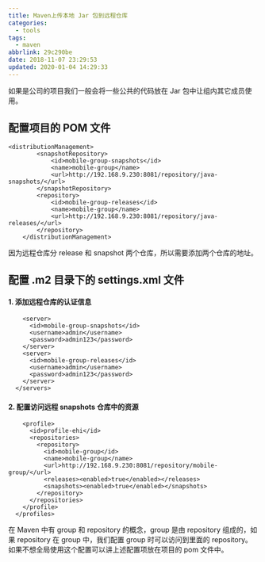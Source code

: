 ```yaml
---
title: Maven上传本地 Jar 包到远程仓库
categories:
  - tools
tags:
  - maven
abbrlink: 29c290be
date: 2018-11-07 23:29:53
updated: 2020-01-04 14:29:33
---
```


如果是公司的项目我们一般会将一些公共的代码放在 Jar 包中让组内其它成员使用。

<!--more-->

## 配置项目的 POM 文件

```
<distributionManagement>
        <snapshotRepository>
            <id>mobile-group-snapshots</id>
            <name>mobile-group</name>
            <url>http://192.168.9.230:8081/repository/java-snapshots/</url>
        </snapshotRepository>
        <repository>
            <id>mobile-group-releases</id>
            <name>mobile-group</name>
            <url>http://192.168.9.230:8081/repository/java-releases/</url>
        </repository>
    </distributionManagement>
```

因为远程仓库分 release 和 snapshot 两个仓库，所以需要添加两个仓库的地址。

## 配置 .m2 目录下的 settings.xml 文件

#### 1. 添加远程仓库的认证信息

```
    <server>
      <id>mobile-group-snapshots</id>
      <username>admin</username>
      <password>admin123</password>
    </server>
    <server>
      <id>mobile-group-releases</id>
      <username>admin</username>
      <password>admin123</password>
    </server>
  </servers>
```

#### 2. 配置访问远程 snapshots 仓库中的资源

```
    <profile>
      <id>profile-ehi</id>
      <repositories>
        <repository>
          <id>mobile-group</id>
          <name>mobile-group</name>
          <url>http://192.168.9.230:8081/repository/mobile-group/</url>
          <releases><enabled>true</enabled></releases>
          <snapshots><enabled>true</enabled></snapshots>  
        </repository>  
      </repositories>
    </profile>
  </profiles>
```

在 Maven 中有 group 和 repository 的概念，group 是由 repository 组成的，如果 repository 在 group 中，我们配置 group 时可以访问到里面的 repository。如果不想全局使用这个配置可以讲上述配置项放在项目的 pom 文件中。